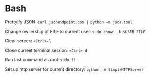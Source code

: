 # Bash

Prettyify JSON: `curl jsonendpoint.com | python -m json.tool`

Change ownership of FILE to current user: `sudo chown -R $USER FILE`

Clear screen: `<Ctrl>-l`

Close current terminal session: `<Ctrl>-d`

Run last command as root: `sudo !!`

Set up http server for current directory: `python -m SimpleHTTPServer`
